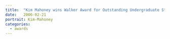```yaml
---
title:  "Kim Mahoney wins Walker Award for Outstanding Undergraduate Staff Advisor"
date:   2006-02-21
portrait: Kim-Mahoney
categories:
  - awards
---
```

